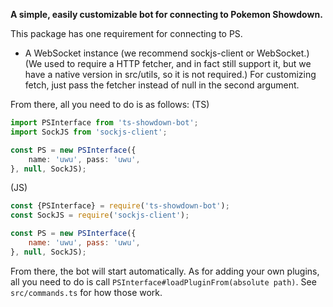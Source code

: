 **A simple, easily customizable bot for connecting to Pokemon Showdown.**

This package has one requirement for connecting to PS.
- A WebSocket instance (we recommend sockjs-client or WebSocket.)
(We used to require a HTTP fetcher, and in fact still support it, but we have a native version in src/utils, so it is not required.)
For customizing fetch, just pass the fetcher instead of null in the second argument.

From there, all you need to do is as follows:
(TS)
```ts
import PSInterface from 'ts-showdown-bot';
import SockJS from 'sockjs-client';

const PS = new PSInterface({
    name: 'uwu', pass: 'uwu',
}, null, SockJS);
```

(JS)
```js
const {PSInterface} = require('ts-showdown-bot');
const SockJS = require('sockjs-client');

const PS = new PSInterface({
    name: 'uwu', pass: 'uwu',
}, null, SockJS);
```

From there, the bot will start automatically. 
As for adding your own plugins, all you need to do is call `PSInterface#loadPluginFrom(absolute path)`.
See `src/commands.ts` for how those work.